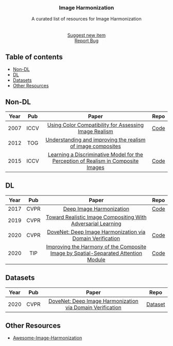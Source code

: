 <!-- PROJECT LOGO -->
<p align="center">
  <h3 align="center">Image Harmonization</h3>
  <p align="center">A curated list of resources for Image Harmonization
    <br />
    <br />
    <br />
    <a href="https://github.com/subeeshvasu/Awesome-ImageHarmonization/pulls/new">Suggest new item</a>
    <br />
    <a href="https://github.com/subeeshvasu/Awesome-ImageHarmonization/issues/new">Report Bug</a>
  </p>
</p>

## Table of contents

- [Non-DL](#non-dl)
- [DL](#dl)
- [Datasets](#datasets)
- [Other Resources](#other-resources)

## Non-DL
|Year|Pub|Paper|Repo|
|:---:|:---:|:---:|:---:|
|2007|ICCV|[Using Color Compatibility for Assessing Image Realism](https://ieeexplore.ieee.org/document/4409107)|[Code](https://github.com/jflalonde/colorRealism)|
|2012|TOG|[Understanding and improving the realism of image composites](http://citeseerx.ist.psu.edu/viewdoc/download?doi=10.1.1.365.5306&rep=rep1&type=pdf)||
|2015|ICCV|[Learning a Discriminative Model for the Perception of Realism in Composite Images](https://www.cv-foundation.org/openaccess/content_iccv_2015/papers/Zhu_Learning_a_Discriminative_ICCV_2015_paper.pdf)|[Code](https://github.com/junyanz/RealismCNN)|


## DL
|Year|Pub|Paper|Repo|
|:---:|:---:|:---:|:---:|
|2017|CVPR|[Deep Image Harmonization](https://arxiv.org/pdf/1703.00069.pdf)|[Code](https://github.com/wasidennis/DeepHarmonization)|
|2019|CVPR|[Toward Realistic Image Compositing With Adversarial Learning](http://openaccess.thecvf.com/content_CVPR_2019/papers/Chen_Toward_Realistic_Image_Compositing_With_Adversarial_Learning_CVPR_2019_paper.pdf)||
|2020|CVPR|[DoveNet: Deep Image Harmonization via Domain Verification](https://arxiv.org/pdf/1911.13239.pdf)|[Code](https://github.com/bcmi/Image_Harmonization_Datasets/tree/master/DoveNet)|
|2020|TIP|[Improving the Harmony of the Composite Image by Spatial-Separated Attention Module](https://arxiv.org/pdf/1907.06406.pdf)|[Code](https://github.com/vinthony/s2am)|

## Datasets
|Year|Pub|Paper|Repo|
|:---:|:---:|:---:|:---:|
|2020|CVPR|[DoveNet: Deep Image Harmonization via Domain Verification](https://arxiv.org/abs/1911.13239)|[Dataset](https://github.com/bcmi/Image_Harmonization_Datasets)|

## Other Resources

+ [Awesome-Image-Harmonization](https://github.com/bcmi/Awesome-Image-Harmonization)
